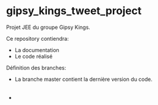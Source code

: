 # gipsy_kings_tweet_project
Projet JEE du groupe Gipsy Kings.

Ce repository contiendra:
- La documentation
- Le code réalisé

Définition des branches:
- La branche master contient la dernière version du code.
- ######
